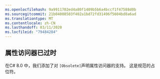 ```yaml
---
ms.openlocfilehash: 9a9911702ed4a80f1409b5b6a4bccf1f47588d0b
ms.sourcegitcommit: 21b04008503f402a1bd72fd31496f5604bd8a6ad
ms.translationtype: MT
ms.contentlocale: zh-CN
ms.lasthandoff: 03/11/2020
ms.locfileid: "79484284"
---
```

## <a name="obsolete-on-property-accessor"></a>属性访问器已过时

在C# 8.0 中，我们添加了对 `[Obsolete]`声明属性访问器的支持。 这是规范的占位符。
